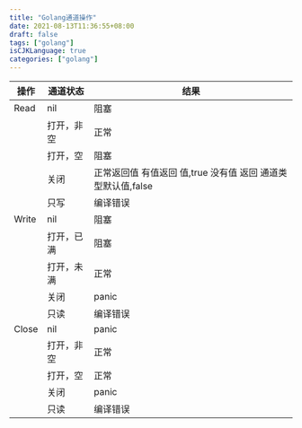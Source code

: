 ```yaml
---
title: "Golang通道操作"
date: 2021-08-13T11:36:55+08:00
draft: false
tags: ["golang"]
isCJKLanguage: true
categories: ["golang"]
---
```


| 操作  | 通道状态   | 结果                                                         |
| ----- | ---------- | ------------------------------------------------------------ |
| Read  | nil        | 阻塞                                                         |
|       | 打开，非空 | 正常                                                         |
|       | 打开，空   | 阻塞                                                         |
|       | 关闭       | 正常返回值 有值返回 值,true    没有值  返回  通道类型默认值,false |
|       | 只写       | 编译错误                                                     |
| Write | nil        | 阻塞                                                         |
|       | 打开，已满 | 阻塞                                                         |
|       | 打开，未满 | 正常                                                         |
|       | 关闭       | panic                                                        |
|       | 只读       | 编译错误                                                     |
| Close | nil        | panic                                                        |
|       | 打开，非空 | 正常                                                         |
|       | 打开，空   | 正常                                                         |
|       | 关闭       | panic                                                        |
|       | 只读       | 编译错误                                                     |

